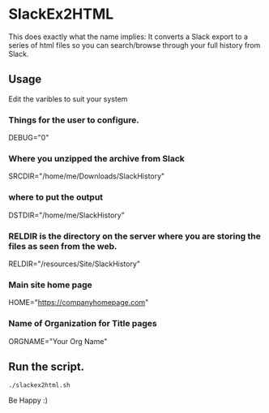 # SlackEx2HTML 
This does exactly what the name implies: It converts a Slack export to a series of html files so you can search/browse through your full history from Slack. 
## Usage ##
Edit the varibles to suit your system
### Things for the user to configure.
DEBUG="0"
### Where you unzipped the archive from Slack
SRCDIR="/home/me/Downloads/SlackHistory"
### where to put the output
DSTDIR="/home/me/SlackHistory"
### RELDIR is the directory on the server where you are storing the files as seen from the web.
RELDIR="/resources/Site/SlackHistory"
### Main site home page
HOME="https://companyhomepage.com"
### Name of Organization for Title pages
ORGNAME="Your Org Name"
## Run the script.
```
./slackex2html.sh
```

Be Happy
:)
